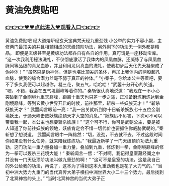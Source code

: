 # 黄油免费贴吧

### <a href="https://github.com/xinfue/dunp/issues/2">👉👉👉♥♥点此进入♥观看入口👈👉👉</a>

黄油免费贴吧
经大道熔炉经玄天宝典梵天经九重劲残
    小公举的实力不容小觑，主修两门最顶尖的并且相辅相成的天级顶阶功法，另外剩下的功法无一例外都是精品。
    即便是玄级甚至是黄级功法都各自有各自的作用，真可谓是一座移动宝库。
    “这一次我利用秘法洗礼，不仅彻底激活了我体内的凤凰血脉，还凝练了与凤凰血脉同等品级的真龙血脉，并且利用龙凤真血的洗礼，使我初步后天化先天凝聚成了伪神体！”
    “虽然只是伪神体，但是也堪比顶尖的圣体，再加上我体内的两股超凡血脉，使我的综合潜力丝毫不弱于真正的神体。”
    “小秦子，你给本公主等着吧，要不了多久我便可以超越你，凝三花，聚五气，哈哈哈！”武曌十分开心的笑道。
    “嗯，不错，我会在五气境巅峰等着你的。”
    秦斩很认真地说道：“我现在一不小心突破到了金刚境九重天巅峰，距离十重天也只差一步之遥，正准备磨炼磨炼达到金刚境巅峰，等到玄黄小世界开启的时候，前往那里，斩杀一些妖族天才！”
    “斩杀妖族天才？”
    武曌闻言眼前一亮：“我一出关就听到你十日斩杀妖族七十五位金刚境妖王，于通天峰击败妖族绝顶天才大空的消息。”
    “妖族厉不厉害，下次可不可以带着我一起，本公主也想要斩杀妖族！”
    “这个可不行，你可是武朝公主，要是被人知道了你前往妖族的领地，妖族肯定会不惜一切代价也要抓住你威胁武朝的。”秦斩想了想说道。
    武曌闻言眼中一阵黯然：“切，没劲，不去就不去。不过这段时间你如果没有什么任务，就来陪我练练功。”
    “我最近新学了一门天级顶阶功法九重劲，这门功法一重力量叠加一重力量，叠加到九重，修炼到一拳，金刚境巅峰的修为一拳可以轰杀三花境大能！”
    秦斩闻言一愣：“不对啊，我记得皇室藏经阁之中并没有一门天级顶阶功法叫做九重劲的啊！”
    “这可不是皇室的功法，这是我自己的外公给我的功法，再说了，这本为了得到这本九重劲我也是花了大力气的。”
    “当初中洲大势力九重门的当代真传大弟子横扫中洲世界大小二十三个势力，最后找到了北冥神宫的头上。”
    “当时北冥神宫的当代大弟子正
